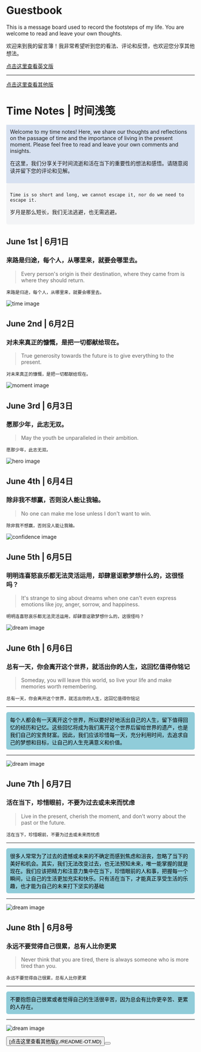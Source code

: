 <head>
  <link rel="stylesheet" href="style.css">
</head>

# Guestbook

This is a message board used to record the footsteps of my life. You are welcome to read and leave your own thoughts.

欢迎来到我的留言簿！我非常希望听到您的看法、评论和反馈，也欢迎您分享其他想法。

[点击这里查看英文版](./README-en.md)


---
[点击这里查看其他版](./README-OT.MD)

# Time Notes | 时间浅笺

<div style="background-color:#d7e1f1;padding:10px;">
Welcome to my time notes! Here, we share our thoughts and reflections on the passage of time and the importance of living in the present moment. Please feel free to read and leave your own comments and insights.

在这里，我们分享关于时间流逝和活在当下的重要性的想法和感悟。请随意阅读并留下您的评论和见解。
</div>

<div style="background-color:#f3f4f6;border-radius:5px;padding:10px;">
  
`Time is so short and long, we cannot escape it, nor do we need to escape it.`

岁月是那么短长，我们无法逃避，也无需逃避。
</div>

## June 1st | 6月1日

### 来路是归途，每个人，从哪里来，就要会哪里去。
>
> Every person's origin is their destination, where they came from is where they should return.

`来路是归途，每个人，从哪里来，就要会哪里去。`<br>

![time image](https://source.unsplash.com/960x640/?time)

## June 2nd | 6月2日

### 对未来真正的慷慨，是把一切都献给现在。
>
> True generosity towards the future is to give everything to the present.

`对未来真正的慷慨，是把一切都献给现在。`<br>

![moment image](https://source.unsplash.com/960x640/?moment)

## June 3rd | 6月3日

### 愿那少年，此志无双。
>
> May the youth be unparalleled in their ambition.

`愿那少年，此志无双。`<br>

![hero image](https://source.unsplash.com/960x640/?Hero&courage&man)

## June 4th | 6月4日

### 除非我不想赢，否则没人能让我输。
>
> No one can make me lose unless I don't want to win.

`除非我不想赢，否则没人能让我输。`<br>

![confidence image](https://source.unsplash.com/960x640/?Confidence&effort&determination)

## June 5th | 6月5日

### 明明连喜怒哀乐都无法灵活运用，却肆意讴歌梦想什么的，这很怪吗？
>
> It's strange to sing about dreams when one can't even express emotions like joy, anger, sorrow, and happiness.

`明明连喜怒哀乐都无法灵活运用，却肆意讴歌梦想什么的，这很怪吗？`<br>

![dream image](https://source.unsplash.com/960x640/?梦想&追逐)

## June 6th | 6月6日

### 总有一天，你会离开这个世界，就活出你的人生，这回忆值得你铭记
>
> Someday, you will leave this world, so live your life and make memories worth remembering.

`总有一天，你会离开这个世界，就活出你的人生，这回忆值得你铭记`<br>

---
<div style="background-color:#90ccd9;border-radius:5px;padding:10px;color:black;">
每个人都会有一天离开这个世界，所以要好好地活出自己的人生，留下值得回忆的经历和记忆。这些回忆将成为我们离开这个世界后留给世界的遗产，也是我们自己的宝贵财富。因此，我们应该珍惜每一天，充分利用时间，去追求自己的梦想和目标，让自己的人生充满意义和价值。
</div>

---

![dream image](https://source.unsplash.com/960x640/?珍惜时间&追逐梦想)

## June 7th | 6月7日

### 活在当下，珍惜眼前，不要为过去或未来而忧虑
>
> Live in the present, cherish the moment, and don’t worry about the past or the future.

`活在当下，珍惜眼前，不要为过去或未来而忧虑`<br>

---
<div style="background-color:#90ccd9;border-radius:5px;padding:10px;color:black;">
很多人常常为了过去的遗憾或未来的不确定而感到焦虑和沮丧，忽略了当下的美好和机会。其实，我们无法改变过去，也无法预知未来，唯一能掌握的就是现在。我们应该把精力和注意力集中在当下，珍惜眼前的人和事，把握每一个瞬间，让自己的生活更加充实和快乐。只有活在当下，才能真正享受生活的乐趣，也才能为自己的未来打下坚实的基础
</div>

---

![dream image](https://source.unsplash.com/960x640/?time&珍视)

## June 8th | 6月8号

### 永远不要觉得自己很累，总有人比你更累
>
> Never think that you are tired, there is always someone who is more tired than you.

`永远不要觉得自己很累，总有人比你更累`<br>

---
<div style="background-color:#90ccd9;border-radius:5px;padding:10px;color:black;">
不要抱怨自己很累或者觉得自己的生活很辛苦，因为总会有比你更辛苦、更累的人存在。
</div>

---

![dream image](https://source.unsplash.com/960x640/?坚持&毅力)
<div>
<button> [点击这里查看其他版](./README-OT.MD)<button>
  </div>

